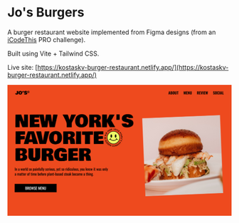 # Jo's Burgers

A burger restaurant website implemented from Figma designs (from an [iCodeThis](https://icodethis.com) PRO challenge).

Built using Vite + Tailwind CSS.

Live site: [https://kostaskv-burger-restaurant.netlify.app/](https://kostaskv-burger-restaurant.netlify.app/)

![](public/burger.png)
